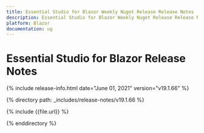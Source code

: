 ```yaml
---
title: Essential Studio for Blazor Weekly Nuget Release Release Notes  
description: Essential Studio for Blazor Weekly Nuget Release Release Notes  
platform: Blazor
documentation: ug
---
```


# Essential Studio for Blazor  Release Notes  

{% include release-info.html date="June 01, 2021"  version="v19.1.66" %} 

{% directory path: _includes/release-notes/v19.1.66 %}

{% include {{file.url}} %}

{% enddirectory %}

